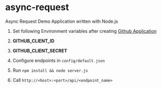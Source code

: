 # async-request
Async Request Demo Application written with Node.js

1. Set following Environment variables after creating [Github Application](https://github.com/settings/developers)
  2. **GITHUB_CLIENT_ID**
  3. **GITHUB_CLIENT_SECRET**

2. Configure endpoints in `config/default.json`

3. Run `npm install && node server.js`

4. Call `http://<host>:<port>/api/<endpoint_name>`

